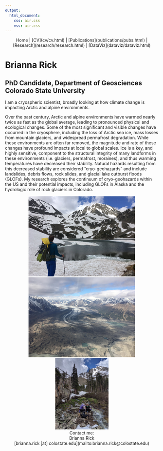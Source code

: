 ```yaml
---
output:
  html_document:
    css: air.css
    vss: air.css
---
```

<center>
Home | [CV](cv/cv.html) | [Publications](publications/pubs.html) | [Research](research/research.html) | [DataViz](dataviz/dataviz.html)
</center>

# Brianna Rick
## PhD Candidate, Department of Geosciences <br /> Colorado State University


I am a cryospheric scientist, broadly looking at how climate change is impacting Arctic and alpine environments. 

Over the past century, Arctic and alpine environments have warmed nearly twice as fast as the global average, leading to pronounced physical and ecological changes. Some of the most significant and visible changes have occurred in the cryosphere, including the loss of Arctic sea ice, mass losses from mountain glaciers, and widespread permafrost degradation.  While these environments are often far removed, the magnitude and rate of these changes have profound impacts at local to global scales. Ice is a key, and highly sensitive, component to the structural integrity of many landforms in these environments (i.e. glaciers, permafrost, moraines), and thus warming temperatures have decreased their stability. Natural hazards resulting from this decreased stability are considered “cryo-geohazards” and include landslides, debris flows, rock slides, and glacial lake outburst floods (GLOFs). My research explores the continuum of cryo-geohazards within the US and their potential impacts, including GLOFs in Alaska and the hydrologic role of rock glaciers in Colorado.

<center>
<img src="D_C8_O7UEAACHyu.jpeg" width=350></img> 
<img src="D9B8KufUYAIqVgb.jpeg" width=350></img> 
<img src="D_C8_O6U0AAJB9p.jpeg" width=175></img>
</center> 

<center>
Contact me: <br />
Brianna Rick <br />
[brianna.rick [at] colostate.edu](mailto:brianna.rick@colostate.edu)
</center>
